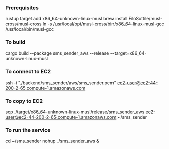 ### Prerequisites
rustup target add x86_64-unknown-linux-musl
brew install FiloSottile/musl-cross/musl-cross
ln -s /usr/local/opt/musl-cross/bin/x86_64-linux-musl-gcc /usr/local/bin/musl-gcc

### To build
cargo build --package sms_sender_aws --release --target=x86_64-unknown-linux-musl

### To connect to EC2
ssh -i "./backend/sms_sender/aws/sms_sender.pem" ec2-user@ec2-44-200-2-65.compute-1.amazonaws.com

### To copy to EC2
scp ./target/x86_64-unknown-linux-musl/release/sms_sender_aws ec2-user@ec2-44-200-2-65.compute-1.amazonaws.com:~/sms_sender

### To run the service
cd ~/sms_sender
nohup ./sms_sender_aws &